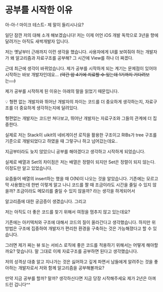 # 공부를 시작한 이유

아-아-! 마이크 테스트- 제 말이 들리시나요?

일단 잠깐 저의 대해 소개 해보겠습니다! 저는 이제 어언 iOS 개발 독학으로 3년을 향에 달려가는 아직도 새싹개발자 입니다.

저는 옛날부터 근래까지 이런 생각을 했습니다. 사용자에게 UI를 보여줘야 하는 개발자가 왜 알고리즘과 자료구조를 공부해? 그 시간에 View를 하나 더 짜겠다.

근데 최근에 생각이 바뀌었습니다. 제가 공부를 시작하게 되는 계기는 문제점이 있어야 시작하는 바보 개발자인데요… ~~(약간 암 4기에 치료할 수 있는데 1기까지 기다려보는….)~~

제가 공부를 시작하게 된 이유는 아래의 말을 읽었기 때문입니다.

<aside>
💡 형편 없는 개발자와 뛰어난 개발자의 차이는 코드를 더 중요하게 생각하는지, 자료구조를 더 중요하게 생각하는지에 달려있다.

형편없는 개발자는 코드만 쳐다보고, 뛰어난 개발자는 자료구조와 그들의 관계에 더 집중한다.

</aside>

실제로 저는 Stack이 uikit의 네비게이션 로직을 활용한 구조이고 RIBs가 tree 구조를 기준으로 개발되었다고 하였을 때 그렇구나 하고 넘어갔는데요..

지금부터라도 늦지 않았으니 공부를 해야겠다고 생각하고 시작하게 되었습니다.

실제로 배열과 Set의 차이점은 저는 배열은 정렬이 되지만 Set은 정렬이 되지 않는다. 이정도만 알고 있었습니다.

요즘들어 배열의 insert하는 했을 때 O(N)이 나오는 것을 알았습니다. 기존에는 모르고 막 사용했는데 한번 이렇게 알고 나니 코드를 짤 때 조금이라도 시간을 줄일 수 있지 않을까? 조금이라도 메모리를 줄일 수 있지 않을까? 라는 생각을 하게되어서

알고리즘에 대한 궁금증이 생겼습니다. 그리고

저는 아직도 더 좋은 코드를 찾기 위해서 여정을 멈추지 않고 있는데요?

기존에는 아키텍처와 구조에 대해서 코드의 질이 올라간다고 생각했습니다.
하지만 위 방법은 구조에 집중하여 개발자가 편리한 환경을 구축하는 것은 가능해졌다고 할 수 있습니다.

그러면 제가 짜는 뷰 또는 서비스 로직에 좋은 코드를 적용하기 위해서는 어떻게 해야할까요? 맞습니다. 말 그대로 이제 자료구조를 공부하면 된다고 생각했습니다.

저의 성격상 대충 알고 지나가는 것은 싫어하고 깊게 파면서 남들에게 알려주는 것을 좋아하는 개발자로서 저와 함께 알고리즘을 공부해볼까요?

만약 지금 공부를 할까? 말까? 생각하신다면 지금 당장 시작해주세요 제가 2년은 아껴 드린 겁니다^^
